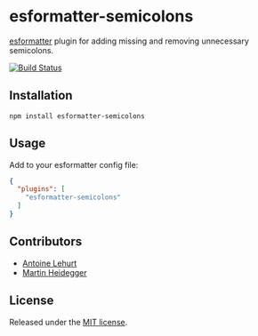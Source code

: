 # esformatter-semicolons

[esformatter][esformatter] plugin for adding missing and removing unnecessary semicolons.

[![Build Status](https://travis-ci.org/bulyshko/esformatter-semicolons.svg?branch=master)](https://travis-ci.org/bulyshko/esformatter-semicolons)

## Installation

```
npm install esformatter-semicolons
```

## Usage

Add to your esformatter config file:

```json
{
  "plugins": [
    "esformatter-semicolons"
  ]
}
```

## Contributors

* [Antoine Lehurt](https://github.com/kewah)
* [Martin Heidegger](https://github.com/martinheidegger)

## License

Released under the [MIT license][license].

[esformatter]:https://github.com/millermedeiros/esformatter
[license]:https://raw.github.com/bulyshko/esformatter-semicolons/master/LICENSE
